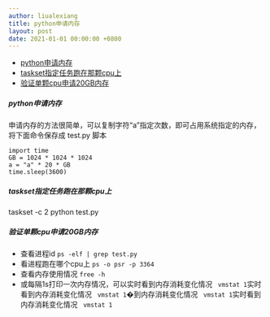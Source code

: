 ```yaml
---
author: liualexiang
title: python申请内存
layout: post
date: 2021-01-01 00:00:00 +0800
---
```


- [python申请内存](#python申请内存)
- [taskset指定任务跑在那颗cpu上](#taskset指定任务跑在那颗cpu上)
- [验证单颗cpu申请20GB内存](#验证单颗cpu申请20gb内存)
##### python申请内存
申请内存的方法很简单，可以复制字符“a”指定次数，即可占用系统指定的内存，将下面命令保存成 test.py 脚本
```
import time
GB = 1024 * 1024 * 1024
a = "a" * 20 * GB
time.sleep(3600)
```

##### taskset指定任务跑在那颗cpu上
taskset -c 2 python test.py

##### 验证单颗cpu申请20GB内存
* 查看进程id
```ps -elf | grep test.py```
* 看进程跑在哪个cpu上
  ``` ps -o psr -p 3364 ```
* 查看内存使用情况 
  ```free -h ```
* 或每隔1s打印一次内存情况，可以实时看到内存消耗变化情况
  ``` vmstat 1```实时看到内存消耗变化情况
  ``` vmstat 1```�到内存消耗变化情况
  ``` vmstat 1```实时看到内存消耗变化情况
  ``` vmstat 1```